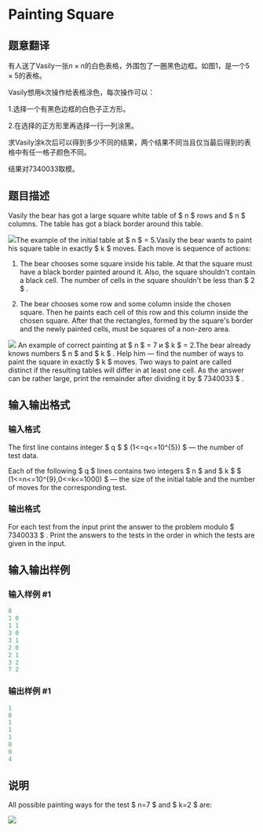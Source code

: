 # Painting Square

## 题意翻译

有人送了Vasily一张$n \times n$的白色表格，外围包了一圈黑色边框。如图1，是一个$5 \times 5$的表格。

Vasily想用k次操作给表格涂色，每次操作可以：

1.选择一个有黑色边框的白色子正方形。

2.在选择的正方形里再选择一行一列涂黑。

求Vasily涂k次后可以得到多少不同的结果，两个结果不同当且仅当最后得到的表格中有任一格子颜色不同。

结果对7340033取模。

## 题目描述

Vasily the bear has got a large square white table of $ n $ rows and $ n $ columns. The table has got a black border around this table.

![](https://cdn.luogu.com.cn/upload/vjudge_pic/CF300D/ddbad6e90fff9934de05472a83c397e11ee2a641.png)The example of the initial table at $ n $ = 5.Vasily the bear wants to paint his square table in exactly $ k $ moves. Each move is sequence of actions:

1. The bear chooses some square inside his table. At that the square must have a black border painted around it. Also, the square shouldn't contain a black cell. The number of cells in the square shouldn't be less than $ 2 $ .

2. The bear chooses some row and some column inside the chosen square. Then he paints each cell of this row and this column inside the chosen square. After that the rectangles, formed by the square's border and the newly painted cells, must be squares of a non-zero area.

![](https://cdn.luogu.com.cn/upload/vjudge_pic/CF300D/2f670f9945e1926b1278ff5823ebb3aa45519652.png) An example of correct painting at $ n $ = 7 и $ k $ = 2.The bear already knows numbers $ n $ and $ k $ . Help him — find the number of ways to paint the square in exactly $ k $ moves. Two ways to paint are called distinct if the resulting tables will differ in at least one cell. As the answer can be rather large, print the remainder after dividing it by $ 7340033 $ .

## 输入输出格式

### 输入格式

The first line contains integer $ q $ $ (1<=q<=10^{5}) $ — the number of test data.

Each of the following $ q $ lines contains two integers $ n $ and $ k $ $ (1<=n<=10^{9},0<=k<=1000) $ — the size of the initial table and the number of moves for the corresponding test.

### 输出格式

For each test from the input print the answer to the problem modulo $ 7340033 $ . Print the answers to the tests in the order in which the tests are given in the input.

## 输入输出样例

### 输入样例 #1

```cpp
8
1 0
1 1
3 0
3 1
2 0
2 1
3 2
7 2

```
### 输出样例 #1

```cpp
1
0
1
1
1
0
0
4

```
## 说明

All possible painting ways for the test $ n=7 $ and $ k=2 $ are:

![](https://cdn.luogu.com.cn/upload/vjudge_pic/CF300D/1f5221421bd715ed9c40286f4e2330edd5cee6fd.png)

